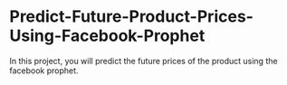 # Predict-Future-Product-Prices-Using-Facebook-Prophet

In this project, you will predict the future prices of the product using the facebook prophet.
